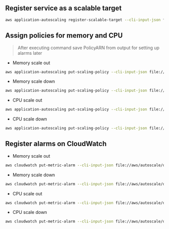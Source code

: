 ## Register service as a scalable target
```sh
aws application-autoscaling register-scalable-target --cli-input-json file://aws/autoscale/dev/scalable-target.json
```

## Assign policies for memory and CPU
> After executing command save PolicyARN from output for setting up alarms later

- Memory scale out
```sh
aws application-autoscaling put-scaling-policy --cli-input-json file://aws/autoscale/dev/memory/scale-out.json
```

- Memory scale down
```sh
aws application-autoscaling put-scaling-policy --cli-input-json file://aws/autoscale/dev/memory/scale-down.json
```

- CPU scale out
```sh
aws application-autoscaling put-scaling-policy --cli-input-json file://aws/autoscale/dev/cpu/scale-out.json
```

- CPU scale down
```sh
aws application-autoscaling put-scaling-policy --cli-input-json file://aws/autoscale/dev/cpu/scale-down.json
```

## Register alarms on CloudWatch

- Memory scale out
```sh
aws cloudwatch put-metric-alarm --cli-input-json file://aws/autoscale/dev/memory/alarm-scale-out.json
```

- Memory scale down
```sh
aws cloudwatch put-metric-alarm --cli-input-json file://aws/autoscale/dev/memory/alarm-scale-down.json
```

- CPU scale out
```sh
aws cloudwatch put-metric-alarm --cli-input-json file://aws/autoscale/dev/cpu/alarm-scale-out.json
```

- CPU scale down
```sh
aws cloudwatch put-metric-alarm --cli-input-json file://aws/autoscale/dev/cpu/alarm-scale-down.json
```
